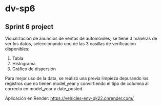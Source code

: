 # dv-sp6
Sprint 6 project
----------
Visualización de anuncios de ventas de automóviles, se tiene 3 maneras de ver los datos, seleccionando uno de las 3 casillas de verificación disponibles:
1. Tabla
2. Histograma
3. Gráfico de dispersión

Para mejor uso de la data, se realizó una previa limpieza depurando los registros que no tienen model_year y convirtiendo el tipo de columna al correcto en model_year y date_posted.

Aplicación en Render: https://vehicles-env-qk22.onrender.com/